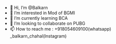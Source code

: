 - 👋 Hi, I’m @Balkarn
- 👀 I’m interested in Mod of BGMI
- 🌱 I’m currently learning BCA
- 💞️ I’m looking to collaborate on PUBG
- 📫 How to reach me : +918054609100(whatsapp)
                       _balkarn_chahal(Instagram)

<!---
Balkarn9100/Balkarn9100 is a ✨ special ✨ repository because its `README.md` (this file) appears on your GitHub profile.
You can click the Preview link to take a look at your changes.
--->
